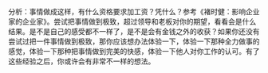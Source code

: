 分析：事情做成这样，有什么资格要求加工资？凭什么？参考《褚时健：影响企业家的企业家》。尝试把事情做到极致，超过领导和老板对你的期望，看看会是什么结果。是不是自己的感受都不一样了，是不是会有金钱之外的收获？如果你还没有尝试过把一件事情做到极致，那你应该想办法体验一下，体验一下那种全力做事的感觉，体验一下那种把事情做到完美的快感，体验一下他人对你工作的认可。有了这些经验之后，你或许会有非常不一样的想法。

